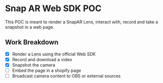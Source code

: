 # Snap AR Web SDK POC

This POC is meant to render a SnapAR Lens, interact with, record and take a snapshot in a web page.

## Work Breakdown

- [x] Render a Lens using the official Web SDK
- [x] Record and download a video
- [x] Snapshot the camera
- [ ] Embed the page in a shopify page
- [ ] Broadcast camera content to OBS or external sources
